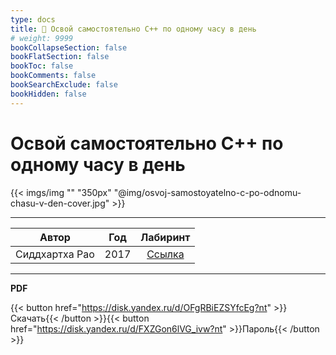 ```yaml
---
type: docs
title: 🔷 Освой самостоятельно C++ по одному часу в день
# weight: 9999
bookCollapseSection: false
bookFlatSection: false
bookToc: false
bookComments: false
bookSearchExclude: false
bookHidden: false
---
```


# Освой самостоятельно C++ по одному часу в день

{{< imgs/img "" "350px" "@img/osvoj-samostoyatelno-c-po-odnomu-chasu-v-den-cover.jpg" >}}

---

|     Автор      | Год  |                      Лабиринт                      |
| :------------: | :--: | :------------------------------------------------: |
| Сиддхартха Рао | 2017 | [Ссылка](https://www.labirint.ru/books/612653/?nt) |

---

**PDF**

{{< button href="https://disk.yandex.ru/d/OFgRBiEZSYfcEg?nt" >}}Скачать{{< /button >}}{{< button href="https://disk.yandex.ru/d/FXZGon6lVG_ivw?nt" >}}Пароль{{< /button >}}
